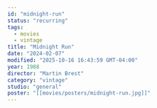 ```yaml
---
id: "midnight-run"
status: "recurring"
tags:
  - movies
  - vintage
title: "Midnight Run"
date: "2024-02-07"
modified: "2025-10-16 16:43:59 GMT-04:00"
year: 1988
director: "Martin Brest"
category: "vintage"
studio: "general"
poster: "[[movies/posters/midnight-run.jpg]]"
---
```

